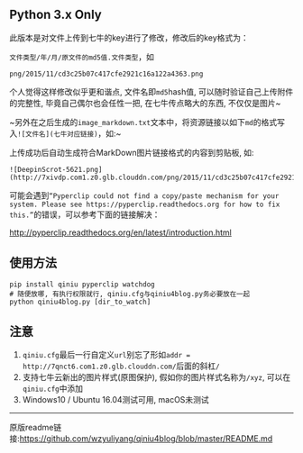 ## Python 3.x Only

此版本是对文件上传到七牛的key进行了修改，修改后的key格式为：

`文件类型/年/月/原文件的md5值.文件类型`，如

`png/2015/11/cd3c25b07c417cfe2921c16a122a4363.png`

个人觉得这样修改似乎更和谐点, 文件名即`md5`hash值, 可以随时验证自己上传附件的完整性, 毕竟自己偶尔也会任性一把, 在七牛传点略大的东西, 不仅仅是图片~

~另外在之后生成的`image_markdown.txt`文本中，将资源链接以如下`md`的格式写入`![文件名](七牛对应链接)`，如:~

上传成功后自动生成符合MarkDown图片链接格式的内容到剪贴板, 如:
```
![DeepinScrot-5621.png](http://7xivdp.com1.z0.glb.clouddn.com/png/2015/11/cd3c25b07c417cfe2921c16a122a4363.png)
```

可能会遇到`“Pyperclip could not find a copy/paste mechanism for your system. Please see https://pyperclip.readthedocs.org for how to fix this.”`的错误，可以参考下面的链接解决：

<http://pyperclip.readthedocs.org/en/latest/introduction.html>

## 使用方法

```shell
pip install qiniu pyperclip watchdog
# 随便放哪, 有执行权限就行, qiniu.cfg与qiniu4blog.py务必要放在一起
python qiniu4blog.py [dir_to_watch]
```

## 注意
1. `qiniu.cfg`最后一行自定义`url`别忘了形如`addr = http://7qnct6.com1.z0.glb.clouddn.com/`后面的斜杠`/`
2. 支持七牛云新出的图片样式(原图保护), 假如你的图片样式名称为`/xyz`, 可以在`qiniu.cfg`中添加
3. Windows10 / Ubuntu 16.04测试可用, macOS未测试
---
原版readme链接:<https://github.com/wzyuliyang/qiniu4blog/blob/master/README.md>
